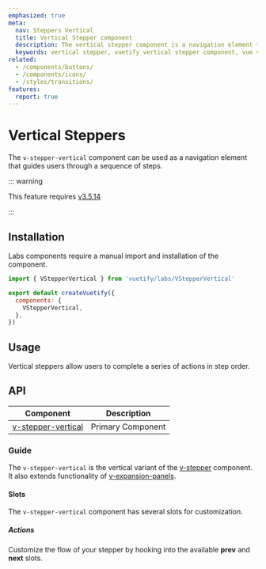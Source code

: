 ```yaml
---
emphasized: true
meta:
  nav: Steppers Vertical
  title: Vertical Stepper component
  description: The vertical stepper component is a navigation element that guides users through a sequence of steps.
  keywords: vertical stepper, vuetify vertical stepper component, vue vertical stepper component
related:
  - /components/buttons/
  - /components/icons/
  - /styles/transitions/
features:
  report: true
---
```


# Vertical Steppers

The `v-stepper-vertical` component can be used as a navigation element that guides users through a sequence of steps.

<PageFeatures />

::: warning

This feature requires [v3.5.14](/getting-started/release-notes/?version=v3.5.14)

:::

## Installation

Labs components require a manual import and installation of the component.

```js { resource="src/plugins/vuetify.js" }
import { VStepperVertical } from 'vuetify/labs/VStepperVertical'

export default createVuetify({
  components: {
    VStepperVertical,
  },
})
```

## Usage

Vertical steppers allow users to complete a series of actions in step order.

<ExamplesUsage name="v-stepper-vertical" />

<PromotedEntry />

## API

| Component | Description |
| - | - |
| [v-stepper-vertical](/api/v-stepper-vertical/) | Primary Component |

<ApiInline hide-links />

### Guide

The `v-stepper-vertical` is the vertical variant of the [v-stepper](/components/steppers/) component. It also extends functionality of [v-expansion-panels](/components/expansion-panels/).

#### Slots

The `v-stepper-vertical` component has several slots for customization.

##### Actions

Customize the flow of your stepper by hooking into the available **prev** and **next** slots.

<ExamplesExample file="v-stepper-vertical/slot-actions" />
